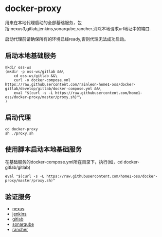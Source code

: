 # docker-proxy
用来在本地代理启动的全部基础服务，包括:nexus3,gitlab,jenkins,sonarqube,rancher.消除本地请求url地址中的端口.

启动代理前请确保所有的环境已经ready,否则代理无法成功启动。

## 启动本地基础服务

    mkdir oss-ws
    (mkdir -p oss-ws/gitlab &&\
        cd oss-ws/gitlab &&\
        curl -o docker-compose.yml https://raw.githubusercontent.com/rainleon-home1-oss/docker-gitlab/develop/gitlab/docker-compose.yml &&\
        eval "$(curl -s -L https://raw.githubusercontent.com/home1-oss/docker-proxy/master/proxy.sh)"\
    )


## 启动代理

    cd docker-proxy
    sh ./proxy.sh

## 使用脚本启动本地基础服务
在基础服务的docker-compose.yml所在目录下，执行(如，cd docker-gitlab/gitlab)

    eval "$(curl -s -L https://raw.githubusercontent.com/home1-oss/docker-proxy/master/proxy.sh)"


## 验证服务

- [nexus](http://nexus.local/nexus)
- [jenkins](http://jenkins.local)
- [gitlab](http://gitlab.local)
- [sonarqube](http://sonarqube.local)
- [rancher](http://rancher.local)



